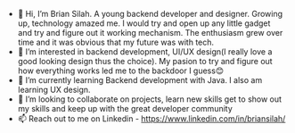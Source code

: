 - 👋 Hi, I’m Brian Silah. A young backend developer and designer. Growing up, technology amazed me. I would try and open up any  little gadget and try and figure out it working mechanism. The enthusiasm grew over time and it was obvious that my future was with tech.
- 👀 I’m interested in backend development, UI/UX design(I really love a good looking design thus the choice). My pasion to try and figure out how everything works led me to the backdoor I guess😊
- 🌱 I’m currently learning Backend development with Java. I also am learning UX design.
- 💞️ I’m looking to collaborate on projects, learn new skills  get to show out my skills and keep up with the great developer community
- 📫 Reach out to me on Linkedin - https://www.linkedin.com/in/briansilah/

<!---
unpervertedkid/unpervertedkid is a ✨ special ✨ repository because its `README.md` (this file) appears on your GitHub profile.
You can click the Preview link to take a look at your changes.
--->
